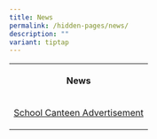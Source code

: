 ```yaml
---
title: News
permalink: /hidden-pages/news/
description: ""
variant: tiptap
---
```

<p></p>
<p></p>
<table style="minWidth: 25px">
<colgroup>
<col>
</colgroup>
<tbody>
<tr>
<th rowspan="1" colspan="1">
<p>News</p>
</th>
</tr>
<tr>
<td rowspan="1" colspan="1">
<p><a href="/school-canteen-advertisement/" rel="noopener nofollow" target="_blank">School Canteen Advertisement</a>
</p>
</td>
</tr>
</tbody>
</table>
<p></p>